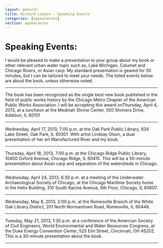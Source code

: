 ```yaml
---
layout: general
title: Richard Lanyon - Speaking Events
categories: [appearances]
section: appearances
---
```


# Speaking Events:
I would be pleased to make a presentation to your group about my book or other relevant urban water topic such as, Lake Michigan, Calumet and Chicago Rivers, or Asian carp. My standard presentation is geared for 50 minutes, but I can be tailored to meet your needs. The listed events below are about the book, unless otherwise noted.

----

The book has been recognized as the single best new book published in the field of public works history by the Chicago Metro Chapter of the American Public Works Association. I will be accepting this award onThursday, April 4, 2013, at a luncheon at the Medinah Shrine Center, 550 Shriners Drive, Addison, IL 60101

---

Wednesday, April 17, 2013, 7:00 p.m. at the Oak Park Public Library, 834 Lake Street, Oak Park, IL 60301. With artist Lindsay Olson, a dual presentation of her art Manufactured River and my book. 

----

Thursday, April 18, 2013, 7:00 p.m. at the Chicago Ridge Public Library, 10400 Oxford Avenue, Chicago Ridge, IL 60415. This will be a 50-minute presentation about Asian carp and separation of the watersheds in Chicago. 

----

Wednesday, April 24, 2013, 6:30 p.m. at a meeting of the Underwater Archaeological Society of Chicago, at the Chicago Maritime Society home in the Helix Building, 310 South Racine Avenue, 6th Floor, Chicago, IL 60607. 


----

Wednesday, May 8, 2013, 2:00 p.m. at the Romeoville Branch of the White Oak Library District, 201 North Normantown Road, Romeoville, IL 60446.

----

Tuesday, May 21, 2013, 1:30 p.m. at a conference of the American Society of Civil Engineers, World Environmental and Water Resources Congress, at the Duke Energy Convention Center, 525 Elm Street, Cincinnati, OH 45202. This is a 30-minute presentation about the book. 

----




